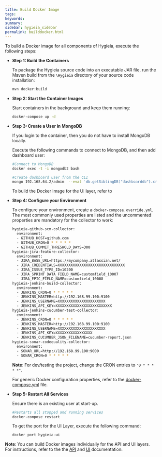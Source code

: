 ```yaml
---
title: Build Docker Image 
tags:
keywords:
summary:
sidebar: hygieia_sidebar
permalink: builddocker.html
---
```


To build a Docker image for all components of Hygieia, execute the following steps:

*	**Step 1: Build the Containers**

	To package the Hygieia source code into an executable JAR file, run the Maven build from the `\Hygieia` directory of your source code installation:

	```bash
	mvn docker:build
	```

*	**Step 2: Start the Container Images**

	Start containers in the background and keep them running:

	```bash
	docker-compose up -d
	```

*	**Step 3: Create a User in MongoDB**

	If you login to the container, then you do not have to install MongoDB locally.

	Execute the following commands to connect to MongoDB, and then add dashboard user:

	```bash
	#Connect to MongoDB
	docker exec -t -i mongodb2 bash

	#Create dashboard user from the CLI
	mongo 192.168.64.2/admin  --eval 'db.getSiblingDB("dashboarddb").createUser({user: "dashboarduser", pwd: "dbpassword", roles: [{role: "readWrite", db: "dashboarddb"}]})'
	```
	To build the Docker Image for the UI layer, refer to 
*	**Step 4: Configure your Environment**

	To configure your environment, create a `docker-compose.override.yml`. The most commonly used properties are listed and the uncommented properties are mandatory for the collector to work:

	```bash
	hygieia-github-scm-collector:
	  environment:
	  - GITHUB_HOST=github.com
	  - GITHUB_CRON=0 * * * * *
	  - GITHUB_COMMIT_THRESHOLD_DAYS=300
	hygieia-jira-feature-collector:
	  environment:
	  - JIRA_BASE_URL=https://mycompany.atlassian.net/
	  - JIRA_CREDENTIALS=XXXXXXXXXXXXXXXXXXXXXXXXXXXXXXX
	  - JIRA_ISSUE_TYPE_ID=10200
	  - JIRA_SPRINT_DATA_FIELD_NAME=customfield_10007
	  - JIRA_EPIC_FIELD_NAME=customfield_10008
	hygieia-jenkins-build-collector:
	  environment:
	  - JENKINS_CRON=0 * * * * *
	  - JENKINS_MASTER=http://192.168.99.100:9100
	  - JENKINS_USERNAME=XXXXXXXXXXXXXXXXXXXXXX
	  - JENKINS_API_KEY=XXXXXXXXXXXXXXXXXXXXXXXXXX
	hygieia-jenkins-cucumber-test-collector:
	  environment:
	  - JENKINS_CRON=0 * * * * *
	  - JENKINS_MASTER=http://192.168.99.100:9100
	  - JENKINS_USERNAME=XXXXXXXXXXXXXXXXXXXXXX
	  - JENKINS_API_KEY=XXXXXXXXXXXXXXXXX
	  - JENKINS_CUCUMBER_JSON_FILENAME=cucumber-report.json
	hygieia-sonar-codequality-collector:
	  environment:
	  - SONAR_URL=http://192.168.99.100:9000
	  - SONAR_CRON=0 * * * * *
	```
	**Note**: For dev/testing the project, change the CRON entries to `"0 * * * * *"`.

	For generic Docker configuration properties, refer to the [docker-compose.yml](https://github.com/capitalone/Hygieia/blob/master/docker-compose.yml) file.

*	**Step 5: Restart All Services**

	Ensure there is an existing user at start-up.

	```bash
	#Restarts all stopped and running services
	docker-compose restart
	```

	To get the port for the UI Layer, execute the following command:

	```bash
	docker port hygieia-ui
	```

**Note**: You can build Docker images individually for the API and UI layers. For instructions, refer to the the [API](https://github.com/capitalone/Hygieia/blob/gh-pages/pages/hygieia/api/api.md#docker-image-for-api) and [UI](https://github.com/capitalone/Hygieia/blob/gh-pages/pages/hygieia/UI/ui.md#docker-image-for-ui-layer) documentation.